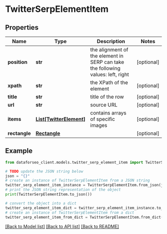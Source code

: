 # TwitterSerpElementItem


## Properties

Name | Type | Description | Notes
------------ | ------------- | ------------- | -------------
**position** | **str** | the alignment of the element in SERP can take the following values: left, right | [optional] 
**xpath** | **str** | the XPath of the element | [optional] 
**title** | **str** | title of the row | [optional] 
**url** | **str** | source URL | [optional] 
**items** | [**List[TwitterElement]**](TwitterElement.md) | contains arrays of specific images | [optional] 
**rectangle** | [**Rectangle**](Rectangle.md) |  | [optional] 

## Example

```python
from dataforseo_client.models.twitter_serp_element_item import TwitterSerpElementItem

# TODO update the JSON string below
json = "{}"
# create an instance of TwitterSerpElementItem from a JSON string
twitter_serp_element_item_instance = TwitterSerpElementItem.from_json(json)
# print the JSON string representation of the object
print(TwitterSerpElementItem.to_json())

# convert the object into a dict
twitter_serp_element_item_dict = twitter_serp_element_item_instance.to_dict()
# create an instance of TwitterSerpElementItem from a dict
twitter_serp_element_item_from_dict = TwitterSerpElementItem.from_dict(twitter_serp_element_item_dict)
```
[[Back to Model list]](../README.md#documentation-for-models) [[Back to API list]](../README.md#documentation-for-api-endpoints) [[Back to README]](../README.md)


